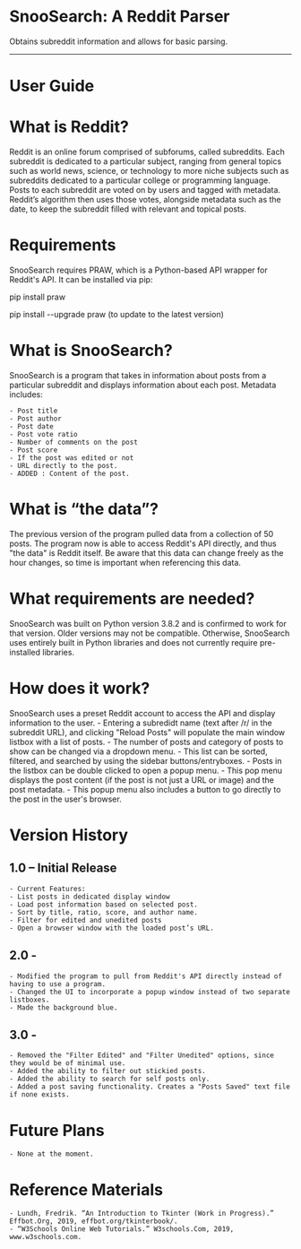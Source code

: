 # SnooSearch: A Reddit Parser
Obtains subreddit information and allows for basic parsing.
________________________________________
# User Guide

# What is Reddit?

Reddit is an online forum comprised of subforums, called subreddits. Each subreddit is dedicated to a particular subject, ranging from general topics such as world news, science, or technology to more niche subjects such as subreddits dedicated to a particular college or programming language. Posts to each subreddit are voted on by users and tagged with metadata. Reddit’s algorithm then uses those votes, alongside metadata such as the date, to keep the subreddit filled with relevant and topical posts.

# Requirements

SnooSearch requires PRAW, which is a Python-based API wrapper for Reddit's API. It can be installed via pip:

pip install praw

pip install --upgrade praw (to update to the latest version)

# What is SnooSearch?

SnooSearch is a program that takes in information about posts from a particular subreddit and displays information about each post. Metadata includes:

    - Post title
    - Post author
    - Post date
    - Post vote ratio
    - Number of comments on the post
    - Post score
    - If the post was edited or not
    - URL directly to the post.
    - ADDED : Content of the post.

# What is “the data”?

The previous version of the program pulled data from a collection of 50 posts. The program now is able to access Reddit's API directly, and thus "the data" is Reddit itself. Be aware that this data can change freely as the hour changes, so time is important when referencing this data.

# What requirements are needed?

SnooSearch was built on Python version 3.8.2 and is confirmed to work for that version. Older versions may not be compatible. Otherwise, SnooSearch uses entirely built in Python libraries and does not currently require pre-installed libraries.

# How does it work?

SnooSearch uses a preset Reddit account to access the API and display information to the user.
    - Entering a subredidt name (text after /r/ in the subreddit URL), and clicking "Reload Posts" will populate the main window listbox with a list of posts.
    - The number of posts and category of posts to show can be changed via a dropdown menu.
    - This list can be sorted, filtered, and searched by using the sidebar buttons/entryboxes.
    - Posts in the listbox can be double clicked to open a popup menu.
        - This pop menu displays the post content (if the post is not just a URL or image) and the post metadata.
        - This popup menu also includes a button to go directly to the post in the user's browser.
  

# Version History

## 1.0 – Initial Release
    - Current Features:
    - List posts in dedicated display window
    - Load post information based on selected post.
    - Sort by title, ratio, score, and author name.
    - Filter for edited and unedited posts
    - Open a browser window with the loaded post’s URL.
   
## 2.0 - 
    - Modified the program to pull from Reddit's API directly instead of having to use a program.
    - Changed the UI to incorporate a popup window instead of two separate listboxes.
    - Made the background blue.
    
## 3.0 - 
    - Removed the "Filter Edited" and "Filter Unedited" options, since they would be of minimal use.
    - Added the ability to filter out stickied posts.
    - Added the ability to search for self posts only.
    - Added a post saving functionality. Creates a "Posts Saved" text file if none exists.
 
# Future Plans
    - None at the moment.

# Reference Materials
    - Lundh, Fredrik. “An Introduction to Tkinter (Work in Progress).” Effbot.Org, 2019, effbot.org/tkinterbook/.
    - “W3Schools Online Web Tutorials.” W3schools.Com, 2019, www.w3schools.com.
